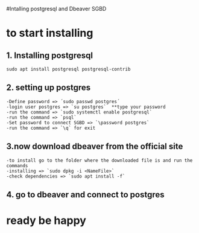 #Intalling postgresql and Dbeaver SGBD
 
 # to start installing
 
 ## 1. Installing postgresql
 ```
 sudo apt install postgresql postgresql-contrib
 ```
 
 ## 2. setting up postgres
    -Define password => ´sudo passwd postgres´
    -login user postgres => `su postgres`  **type your password
    -run the command => `sudo systemctl enable postgresql`
    -run the command => `psql`
    -Set password to connect SGBD => `\password postgres`
    -run the command => `\q` for exit  
 
 ## 3.now download dbeaver from the official site
    -to install go to the folder where the downloaded file is and run the commands
    -installing => `sudo dpkg -i <NameFile>`
    -check dependencies => `sudo apt install -f`
    
 ## 4. go to dbeaver and connect to postgres
 
 # ready be happy
